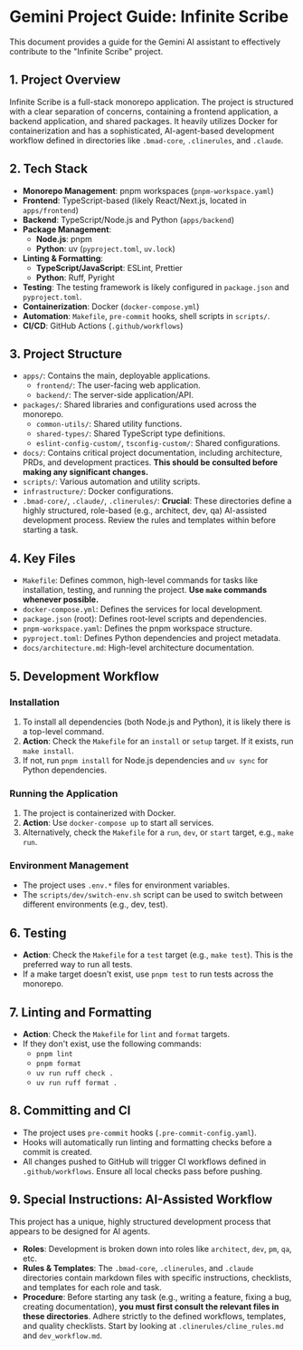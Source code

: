 # Gemini Project Guide: Infinite Scribe

This document provides a guide for the Gemini AI assistant to effectively
contribute to the "Infinite Scribe" project.

## 1. Project Overview

Infinite Scribe is a full-stack monorepo application. The project is structured
with a clear separation of concerns, containing a frontend application, a
backend application, and shared packages. It heavily utilizes Docker for
containerization and has a sophisticated, AI-agent-based development workflow
defined in directories like `.bmad-core`, `.clinerules`, and `.claude`.

## 2. Tech Stack

- **Monorepo Management**: pnpm workspaces (`pnpm-workspace.yaml`)
- **Frontend**: TypeScript-based (likely React/Next.js, located in
  `apps/frontend`)
- **Backend**: TypeScript/Node.js and Python (`apps/backend`)
- **Package Management**:
  - **Node.js**: pnpm
  - **Python**: uv (`pyproject.toml`, `uv.lock`)
- **Linting & Formatting**:
  - **TypeScript/JavaScript**: ESLint, Prettier
  - **Python**: Ruff, Pyright
- **Testing**: The testing framework is likely configured in `package.json` and
  `pyproject.toml`.
- **Containerization**: Docker (`docker-compose.yml`)
- **Automation**: `Makefile`, `pre-commit` hooks, shell scripts in `scripts/`.
- **CI/CD**: GitHub Actions (`.github/workflows`)

## 3. Project Structure

- `apps/`: Contains the main, deployable applications.
  - `frontend/`: The user-facing web application.
  - `backend/`: The server-side application/API.
- `packages/`: Shared libraries and configurations used across the monorepo.
  - `common-utils/`: Shared utility functions.
  - `shared-types/`: Shared TypeScript type definitions.
  - `eslint-config-custom/`, `tsconfig-custom/`: Shared configurations.
- `docs/`: Contains critical project documentation, including architecture,
  PRDs, and development practices. **This should be consulted before making any
  significant changes.**
- `scripts/`: Various automation and utility scripts.
- `infrastructure/`: Docker configurations.
- `.bmad-core/`, `.claude/`, `.clinerules/`: **Crucial**: These directories
  define a highly structured, role-based (e.g., architect, dev, qa) AI-assisted
  development process. Review the rules and templates within before starting a
  task.

## 4. Key Files

- `Makefile`: Defines common, high-level commands for tasks like installation,
  testing, and running the project. **Use `make` commands whenever possible.**
- `docker-compose.yml`: Defines the services for local development.
- `package.json` (root): Defines root-level scripts and dependencies.
- `pnpm-workspace.yaml`: Defines the pnpm workspace structure.
- `pyproject.toml`: Defines Python dependencies and project metadata.
- `docs/architecture.md`: High-level architecture documentation.

## 5. Development Workflow

### Installation

1.  To install all dependencies (both Node.js and Python), it is likely there is
    a top-level command.
2.  **Action**: Check the `Makefile` for an `install` or `setup` target. If it
    exists, run `make install`.
3.  If not, run `pnpm install` for Node.js dependencies and `uv sync` for Python
    dependencies.

### Running the Application

1.  The project is containerized with Docker.
2.  **Action**: Use `docker-compose up` to start all services.
3.  Alternatively, check the `Makefile` for a `run`, `dev`, or `start` target,
    e.g., `make run`.

### Environment Management

- The project uses `.env.*` files for environment variables.
- The `scripts/dev/switch-env.sh` script can be used to switch between different
  environments (e.g., dev, test).

## 6. Testing

- **Action**: Check the `Makefile` for a `test` target (e.g., `make test`). This
  is the preferred way to run all tests.
- If a make target doesn't exist, use `pnpm test` to run tests across the
  monorepo.

## 7. Linting and Formatting

- **Action**: Check the `Makefile` for `lint` and `format` targets.
- If they don't exist, use the following commands:
  - `pnpm lint`
  - `pnpm format`
  - `uv run ruff check .`
  - `uv run ruff format .`

## 8. Committing and CI

- The project uses `pre-commit` hooks (`.pre-commit-config.yaml`).
- Hooks will automatically run linting and formatting checks before a commit is
  created.
- All changes pushed to GitHub will trigger CI workflows defined in
  `.github/workflows`. Ensure all local checks pass before pushing.

## 9. Special Instructions: AI-Assisted Workflow

This project has a unique, highly structured development process that appears to
be designed for AI agents.

- **Roles**: Development is broken down into roles like `architect`, `dev`,
  `pm`, `qa`, etc.
- **Rules & Templates**: The `.bmad-core`, `.clinerules`, and `.claude`
  directories contain markdown files with specific instructions, checklists, and
  templates for each role and task.
- **Procedure**: Before starting any task (e.g., writing a feature, fixing a
  bug, creating documentation), **you must first consult the relevant files in
  these directories**. Adhere strictly to the defined workflows, templates, and
  quality checklists. Start by looking at `.clinerules/cline_rules.md` and
  `dev_workflow.md`.
